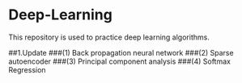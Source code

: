 # Deep-Learning

This repository is used to practice deep learning algorithms.

##1.Update
###(1) Back propagation neural network
###(2) Sparse autoencoder
###(3) Principal component analysis
###(4) Softmax Regression
